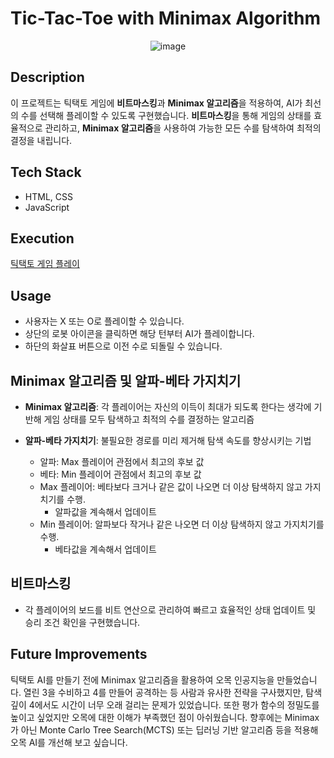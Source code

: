 # Tic-Tac-Toe with Minimax Algorithm

<div align="center">
  
![image](https://github.com/user-attachments/assets/58abe888-6394-47d1-bc0c-23347adaea50)

</div>

## Description
이 프로젝트는 틱택토 게임에 **비트마스킹**과 **Minimax 알고리즘**을 적용하여, AI가 최선의 수를 선택해 플레이할 수 있도록 구현했습니다. **비트마스킹**을 통해 게임의 상태를 효율적으로 관리하고, **Minimax 알고리즘**을 사용하여 가능한 모든 수를 탐색하여 최적의 결정을 내립니다.

## Tech Stack
- HTML, CSS
- JavaScript

## Execution
[틱택토 게임 플레이](https://wkd3ogks.github.io/tictactoe/)

## Usage
- 사용자는 X 또는 O로 플레이할 수 있습니다.
- 상단의 로봇 아이콘을 클릭하면 해당 턴부터 AI가 플레이합니다.
- 하단의 화살표 버튼으로 이전 수로 되돌릴 수 있습니다.

## Minimax 알고리즘 및 알파-베타 가지치기
- **Minimax 알고리즘**: 각 플레이어는 자신의 이득이 최대가 되도록 한다는 생각에 기반해 게임 상태를 모두 탐색하고 최적의 수를 결정하는 알고리즘
  
- **알파-베타 가지치기**: 불필요한 경로를 미리 제거해 탐색 속도를 향상시키는 기법
  * 알파: Max 플레이어 관점에서 최고의 후보 값
  * 베타: Min 플레이어 관점에서 최고의 후보 값
  * Max 플레이어: 베타보다 크거나 같은 값이 나오면 더 이상 탐색하지 않고 가지치기를 수행.
    * 알파값을 계속해서 업데이트 
  * Min 플레이어: 알파보다 작거나 같은 나오면 더 이상 탐색하지 않고 가지치기를 수행.
    * 베타값을 계속해서 업데이트
## 비트마스킹
- 각 플레이어의 보드를 비트 연산으로 관리하여 빠르고 효율적인 상태 업데이트 및 승리 조건 확인을 구현했습니다.


## Future Improvements
틱택토 AI를 만들기 전에 Minimax 알고리즘을 활용하여 오목 인공지능을 만들었습니다. 열린 3을 수비하고 4를 만들어 공격하는 등 사람과 유사한 전략을 구사했지만, 탐색 깊이 4에서도 시간이 너무 오래 걸리는 문제가 있었습니다. 또한 평가 함수의 정밀도를 높이고 싶었지만 오목에 대한 이해가 부족했던 점이 아쉬웠습니다. 향후에는 Minimax가 아닌 Monte Carlo Tree Search(MCTS) 또는 딥러닝 기반 알고리즘 등을 적용해 오목 AI를 개선해 보고 싶습니다.


